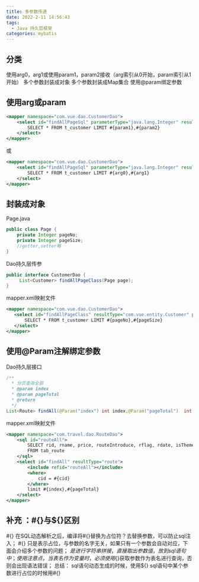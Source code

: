 ```yaml
---
title: 多参数传递
date: 2022-2-11 14:56:43
tags:
  - Java 持久层框架
categories: mybatis
---
```


## 分类
使用arg0，arg1或使用param1，param2接收（arg索引从0开始，param索引从1开始）
多个参数封装成对象
多个参数封装成Map集合
使用@param绑定参数

## 使用arg或param
``` xml
<mapper namespace="com.vue.dao.CustomerDao">
    <select id="findAllPageSql" parameterType="java.lang.Integer" resultType="com.vue.entity.Customer">
        SELECT * FROM t_customer LIMIT #{param1},#{param2}
    </select>
</mapper>
```
或
``` xml
<mapper namespace="com.vue.dao.CustomerDao">
    <select id="findAllPageSql" parameterType="java.lang.Integer" resultType="com.vue.entity.Customer">
        SELECT * FROM t_customer LIMIT #{arg0},#{arg1}
    </select>
</mapper>
```
## 封装成对象

Page.java
``` Java
public class Page {
    private Integer pageNo;
    private Integer pageSize;
	//getter,setter略
}
```
Dao持久层传参
``` Java
public interface CustomerDao {
     List<Customer> findAllPageClass(Page page);
}   
```
mapper.xml映射文件
``` xml
<mapper namespace="com.vue.dao.CustomerDao">
   <select id="findAllPageClass" resultType="com.vue.entity.Customer" parameterType="com.vue.util.Page">
       SELECT * FROM t_customer LIMIT #{pageNo},#{pageSize}
   </select>
</mapper>
```


## 使用@Param注解绑定参数
Dao持久层接口
``` Java
/**
  * 分页查询全部
  * @param index
  * @param pageTotal
  * @return
  */
List<Route> findAll(@Param("index") int index,@Param("pageTotal")  int pageTotal,@Param("cid") int cid);
```
mapper.xml映射文件
``` xml
<mapper namespace="com.travel.dao.RouteDao">
    <sql id="routeAll">
        SELECT rid, rname, price, routeIntroduce, rflag, rdate, isThemeTour, count,   cid,rimage,   sid, sourceId
        FROM tab_route
    </sql>
    <select id="findAll" resultType="route">
        <include refid="routeAll"></include>
        <where>
            cid = #{cid}
        </where>
        limit #{index},#{pageTotal}
    </select>
</mapper>
```

## 补充 ：#{}与${}区别
#{} 在SQL动态解析之后，编译将#{}替换为占位符？去替换参数，可以防止sql注入；
#{} 只是表示占位，与参数的名字无关，如果只有一个参数会自动对应，下面会介绍多个参数的问题；
${} 是进行字符串拼接，直接取出参数值，放到sql语句中；
使用注意点，当表名作为变量时，必须使用${}获取参数作为表名进行查询，否则会出现语法错误；
总结：
    sql语句动态生成的时候，使用${}
    sql语句中某个参数进行占位的时候用#{}

